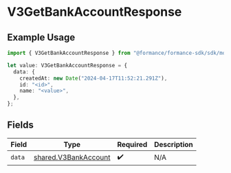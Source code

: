 # V3GetBankAccountResponse

## Example Usage

```typescript
import { V3GetBankAccountResponse } from "@formance/formance-sdk/sdk/models/shared";

let value: V3GetBankAccountResponse = {
  data: {
    createdAt: new Date("2024-04-17T11:52:21.291Z"),
    id: "<id>",
    name: "<value>",
  },
};
```

## Fields

| Field                                                               | Type                                                                | Required                                                            | Description                                                         |
| ------------------------------------------------------------------- | ------------------------------------------------------------------- | ------------------------------------------------------------------- | ------------------------------------------------------------------- |
| `data`                                                              | [shared.V3BankAccount](../../../sdk/models/shared/v3bankaccount.md) | :heavy_check_mark:                                                  | N/A                                                                 |